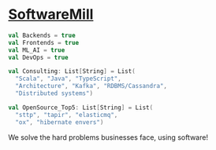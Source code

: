 # [SoftwareMill](https://softwaremill.com)

```scala
val Backends = true
val Frontends = true
val ML_AI = true
val DevOps = true

val Consulting: List[String] = List(
  "Scala", "Java", "TypeScript",
  "Architecture", "Kafka", "RDBMS/Cassandra",
  "Distributed systems")

val OpenSource_Top5: List[String] = List(
  "sttp", "tapir", "elasticmq",
  "ox", "hibernate envers") 
```

We solve the hard problems businesses face, using software!
